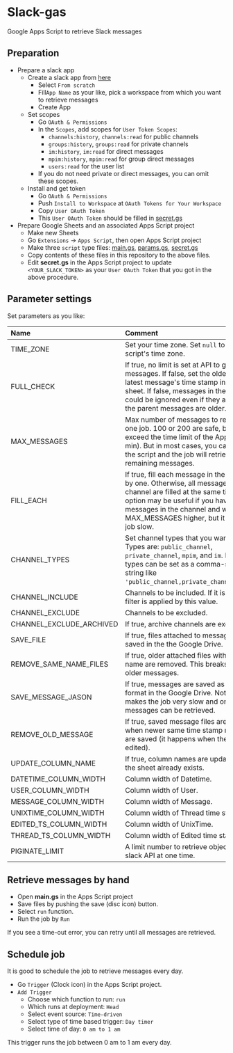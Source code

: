 # Slack-gas
Google Apps Script to retrieve Slack messages

## Preparation

* Prepare a slack app
    * Create a slack app from [here](https://api.slack.com/apps?new_app=1)
        * Select `From scratch`
        * Fill`App Name` as your like, pick a workspace from which you want to retrieve messages
        * Create App
    * Set scopes
        * Go `OAuth & Permissions`
        * In the `Scopes`, add scopes for `User Token Scopes`:
            * `channels:history`, `channels:read` for public channels
            * `groups:history`, `groups:read` for private channels
            * `im:history`, `im:read` for direct messages
            * `mpim:history`, `mpim:read` for group direct messages
            * `users:read` for the user list
        * If you do not need private or direct messages, you can omit these scopes.
    * Install and get token
        * Go `OAuth & Permissions`
        * Push `Install to Workspace` at `OAuth Tokens for Your Workspace`
        * Copy `User OAuth Token`
        * This `User OAuth Token` should be filled in [secret.gs](https://github.com/rcmdnk/Slack-gas/blob/main/secrets.gs)
* Prepare Google Sheets and an associated Apps Script project
    * Make new Sheets
    * Go `Extensions` -> `Apps Script`, then open Apps Script project
    * Make three `script` type files: [main.gs](https://github.com/rcmdnk/Slack-gas/blob/main/main.gs), [params.gs](https://github.com/rcmdnk/Slack-gas/blob/main/params.gs), [secret.gs](https://github.com/rcmdnk/Slack-gas/blob/main/secrets.gs)
    * Copy contents of these files in this repository to the above files.
    * Edit **secret.gs** in the Apps Script project to update `<YOUR_SLACK_TOKEN>` as your `User OAuth Token` that you got in the above procedure.


## Parameter settings

Set parameters as you like:

Name|Comment
:-|:-
TIME_ZONE|Set your time zone. Set `null` to use the script's time zone.
FULL_CHECK|If true, no limit is set at API to get messages. If false, set the oldest as the latest message's time stamp in the channel sheet. If false, messages in the thread could be ignored even if they are newer but the parent messages are older.
MAX_MESSAGES|Max number of messages to retrieve in the one job. 100 or 200 are safe, but 500 may exceed the time limit of the Apps Script (6 min). But in most cases, you can just re-run the script and the job will retrieve the remaining messages.
FILL_EACH|If true, fill each message in the sheet one by one. Otherwise, all messages in the channel are filled at the same time. This option may be useful if you have many messages in the channel and want to set MAX_MESSAGES higher, but it makes the job slow.
CHANNEL_TYPES|Set channel types that you want to retrieve. Types are: `public_channel`, `private_channel`, `mpim`, and `im`. Multiple types can be set as a comma-separated string like `'public_channel,private_channel,mpim,im'`.
CHANNEL_INCLUDE|Channels to be included. If it is empty, no filter is applied by this value.
CHANNEL_EXCLUDE|Channels to be excluded.
CHANNEL_EXCLUDE_ARCHIVED|If true, archive channels are excluded.
SAVE_FILE|If true, files attached to messages are saved in the the Google Drive.
REMOVE_SAME_NAME_FILES|If true, older attached files with the same name are removed. This breaks links in the older messages.
SAVE_MESSAGE_JASON|If true, messages are saved as a json format in the Google Drive. Note: This makes the job very slow and only ~100 messages can be retrieved.
REMOVE_OLD_MESSAGE|If true, saved message files are removed when newer same time stamp messages are saved (it happens when the message is edited).
UPDATE_COLUMN_NAME|If true, column names are updated even if the sheet already exists.
DATETIME_COLUMN_WIDTH|Column width of Datetime.
USER_COLUMN_WIDTH| Column width of User.
MESSAGE_COLUMN_WIDTH| Column width of Message.
UNIXTIME_COLUMN_WIDTH| Column width of Thread time stamp.
EDITED_TS_COLUMN_WIDTH| Column width of UnixTime.
THREAD_TS_COLUMN_WIDTH| Column width of Edited time stamp.
PIGINATE_LIMIT| A limit number to retrieve objects by the slack API at one time.

## Retrieve messages by hand

* Open **main.gs** in the Apps Script project
* Save files by pushing the save (disc icon) button.
* Select `run` function.
* Run the job by `Run`

If you see a time-out error, you can retry until all messages are retrieved.

## Schedule job

It is good to schedule the job to retrieve messages every day.

* Go `Trigger` (Clock icon) in the Apps Script project.
* `Add Trigger`
    * Choose which function to run: `run`
    * Which runs at deployment: `Head`
    * Select event source: `Time-driven`
    * Select type of time based trigger: `Day timer`
    * Select time of day: `0 am to 1 am`

This trigger runs the job between 0 am to 1 am every day.
